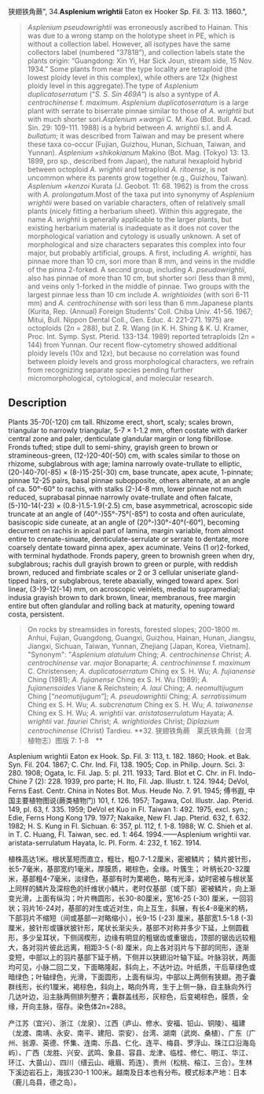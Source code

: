 狭翅铁角蕨",
34.**Asplenium wrightii** Eaton ex Hooker Sp. Fil. 3: 113. 1860.",

> *Asplenium pseudowrightii* was erroneously ascribed to Hainan. This was due to a wrong stamp on the holotype sheet in PE, which is without a collection label. However, all isotypes have the same collectors label (numbered “37818”), and collection labels state the plants origin: “Guangdong: Xin Yi, Har Sick Joun, stream side, 15 Nov. 1934.” Some plants from near the type locality are tetraploid (the lowest ploidy level in this complex), while others are 12*x* (highest ploidy level in this aggregate).The type of *Asplenium duplicatoserratum* (“*S. S. Sin 469A*“) is also a syntype of *A. centrochinense* f. *maximum*. *Asplenium duplicatoserratum* is a large plant with serrate to biserrate pinnae similar to those of *A. wrightii* but with much shorter sori.*Asplenium ×wangii* C. M. Kuo (Bot. Bull. Acad. Sin. 29: 109-111. 1988) is a hybrid between *A. wrightii* s.l. and *A. bullatum*; it was described from Taiwan and may be present where these taxa co-occur (Fujian, Guizhou, Hunan, Sichuan, Taiwan, and Yunnan). *Asplenium ×shikokianum* Makino (Bot. Mag. (Tokyo) 13: 13. 1899, pro sp., described from Japan), the natural hexaploid hybrid between octoploid *A. wrightii* and tetraploid *A. ritoense*, is not uncommon where its parents grow together (e.g., Guizhou, Taiwan). *Asplenium ×kenzoi* Kurata (J. Geobot. 11: 68. 1962) is from the cross with *A. prolongatum*.Most of the taxa put into synonymy of *Asplenium wrightii* were based on variable characters, often of relatively small plants (nicely fitting a herbarium sheet). Within this aggregate, the name *A. wrightii* is generally applicable to the larger plants, but existing herbarium material is inadequate as it does not cover the morphological variation and cytology is usually unknown. A set of morphological and size characters separates this complex into four major, but probably artificial, groups. A first, including *A. wrightii*, has pinnae more than 10 cm, sori more than 8 mm, and veins in the middle of the pinna 2-forked. A second group, including *A. pseudowrightii*, also has pinnae of more than 10 cm, but shorter sori (less than 8 mm), and veins only 1-forked in the middle of pinnae. Two groups with the largest pinnae less than 10 cm include *A. wrightioides* (with sori 6-11 mm) and *A. centrochinense* with sori less than 6 mm.Japanese plants (Kurita, Rep. (Annual) Foreign Students’ Coll. Chiba Univ. 41-56. 1967; Mitui, Bull. Nippon Dental Coll., Gen. Educ. 4: 221-271. 1975) are octoploids (2*n* = 288), but Z. R. Wang (in K. H. Shing &amp; K. U. Kramer, Proc. Int. Symp. Syst. Pterid. 133-134. 1989) reported tetraploids (2*n* = 144) from Yunnan. Our recent flow-cytometry showed additional ploidy levels (10*x* and 12*x*), but because no correlation was found between ploidy levels and gross morphological characters, we refrain from recognizing separate species pending further micromorphological, cytological, and molecular research.

## Description
Plants 35-70(-120) cm tall. Rhizome erect, short, scaly; scales brown, triangular to narrowly triangular, 5-7 × 1-1.2 mm, often costate with darker central zone and paler, denticulate glandular margin or long fibrillose. Fronds tufted; stipe dull to semi-shiny, grayish green to brown or stramineous-green, (12-)20-40(-50) cm, with scales similar to those on rhizome, subglabrous with age; lamina narrowly ovate-trullate to elliptic, (20-)40-70(-85) × (8-)15-25(-30) cm, base truncate, apex acute, 1-pinnate; pinnae 12-25 pairs, basal pinnae subopposite, others alternate, at an angle of ca. 50°-60° to rachis, with stalks (2-)4-8 mm, lower pinnae not much reduced, suprabasal pinnae narrowly ovate-trullate and often falcate, (5-)10-14(-23) × (0.8-)1.5-1.9(-2.5) cm, base asymmetrical, acroscopic side truncate at an angle of (40°-)55°-75°(-85°) to costa and often auriculate, basiscopic side cuneate, at an angle of (20°-)30°-40°(-60°), becoming decurrent on rachis in apical part of lamina, margin variable, from almost entire to crenate-sinuate, denticulate-serrulate or serrate to dentate, more coarsely dentate toward pinna apex, apex acuminate. Veins (1 or)2-forked, with terminal hydathode. Fronds papery, green to brownish green when dry, subglabrous; rachis dull grayish brown to green or purple, with reddish brown, reduced and fimbriate scales or 2 or 3 cellular uniseriate gland-tipped hairs, or subglabrous, terete abaxially, winged toward apex. Sori linear, (3-)9-12(-14) mm, on acroscopic veinlets, medial to supramedial; indusia grayish brown to dark brown, linear, membranous, free margin entire but often glandular and rolling back at maturity, opening toward costa, persistent.

> On rocks by streamsides in forests, forested slopes; 200-1800 m. Anhui, Fujian, Guangdong, Guangxi, Guizhou, Hainan, Hunan, Jiangsu, Jiangxi, Sichuan, Taiwan, Yunnan, Zhejiang [Japan, Korea, Vietnam].
  "Synonym": "*Asplenium alatulum* Ching; *A. centrochinense* Christ; *A. centrochinense* var. *major* Bonaparte; *A. centrochinense* f. *maximum* C. Christensen; *A. duplicatoserratum* Ching ex S. H. Wu; *A. fujianense* Ching (1981); *A. fujianense* Ching ex S. H. Wu (1989); *A. fujianensoides* Viane &amp; Reichstein; *A. laui* Ching; *A. neomultijugum* Ching [*“neomutijugum”*]; *A. pseudowrightii* Ching; *A. serratissimum* Ching ex S. H. Wu; *A. subcrenatum* Ching ex S. H. Wu; *A. taiwanense* Ching ex S. H. Wu; *A. wrightii* var. *aristatoserrulatum* Hayata; *A. wrightii* var. *fauriei* Christ; *A. wrightioides* Christ; *Diplazium centrochinense* (Christ) Tardieu.
**32. 狭翅铁角蕨　莱氏铁角蕨（台湾植物志）图版 7: 1-8　**

Asplenium wrightii Eaton ex Hook. Sp. Fil. 3: 113, t. 182. 1860; Hook. et Bak. Syn. Fil. 204. 1867; C. Chr. Ind. Fil, 138. 1905; Cop. in Philip. Journ. Sci. 3: 280. 1908; Ogata, Ic. Fil. Jap. 5: pl. 211. 1933; Tard. Blot et C. Chr. in Fl. Indo-Chine 7 (2): 228. 1939, pro parte; H. Ito, Fil. Jap. Illustr. t. 124. 1944; DeVol, Ferns East. Centr. China in Notes Bot. Mus. Heude No. 7. 91. 1945; 傅书遐, 中国主要植物图说(蕨类植物门) 101, f. 126. 1957; Tagawa, Col. Illustr. Jap. Pterid. 149, pl. 63, f. 335. 1959; DeVol et Kuo in Fl. Taiwan 1: 492. 1975, excl. syn.; Edie, Ferns Hong Kong 179. 1977; Nakaike, New Fl. Jap. Pterid. 632, f. 632. 1982; H. S. Kung in Fl. Sichuan. 6: 357, pl. 112, f. 1-8. 1988; W. C. Shieh et al. in T. C. Huang, Fl. Taiwan, sec. ed. 1: 464. 1994.——Asplenium wrightii var. aristata-serrulatum Hayata, Ic. Pl. Form. 4: 232, f. 162. 1914.

植株高达1米。根状茎短而直立，粗壮，粗0.7-1.2厘米，密被鳞片； 鳞片披针形，长5-7毫米，基部宽约1毫米，厚膜质，褐棕色，全缘。叶簇生； 叶柄长20-32厘米，基部粗4-7毫米，淡绿色，基部有时为栗褐色，略有光泽，幼时密被与根状茎上同样的鳞片及深棕色的纤维状小鳞片，老时仅基部（或下部）密被鳞片，向上渐变光滑，上面有纵沟；叶片椭圆形，长30-80厘米，宽16-25 (-30) 厘米，一回羽状；羽片16-24对，基部的对生或近对生，向上互生，斜展，有长4-8毫米的柄，下部羽片不缩短（间或基部一对略缩小），长9-15 (-23) 厘米，基部宽1.5-1.8 (-3) 厘米，披针形或镰状披针形，尾状长渐尖头，基部不对称并多少下延，上侧圆截形，多少呈耳状，下侧阔楔形，边缘有明显的粗锯齿或重锯齿，顶部的锯齿远较粗大，各对羽片彼此远离，相距3-5 (-8) 厘米，向上各对羽片与下部的同形，逐渐变短，中部以上的羽片基部下延于柄，下侧并以狭翅沿叶轴下延。叶脉羽状，两面均可见，小脉二回二叉，下面略隆起，斜向上，不达叶边。叶纸质，干后草绿色或暗绿色；叶轴绿色，光滑，下面圆形，上面有纵沟，中部以上两侧有狭翅。孢子囊群线形，长约1厘米，褐棕色，斜向上，略向外弯，生于上侧一脉，自主脉向外行几达叶边，沿主脉两侧排列整齐；囊群盖线形，灰棕色，后变褐棕色，膜质，全缘，开向主脉，宿存。染色体2n=288。

产江苏（宜兴）、浙江（龙泉）、江西（庐山、修水、安福、铅山、铜陵）、福建（龙渡、南靖、永安、南平、建阳、崇安）、台湾、湖南（武岗、桑植）、广东（广州、翁源、英德、怀集、连南、乐昌、仁化、连平、梅县、罗浮山、珠江口沿海岛屿）、广西（龙胜、兴安、武鸣、象县、容县、龙津、临桂、修仁、明江、华江、环江、大苗山）、四川（缙云山、峨眉、筠连）、贵州（松桃、榕江、三合）。生林下溪边岩石上，海拔230-1 100米。越南及日本也有分布。模式标本产地：日本（鹿儿岛县，德之岛）。
